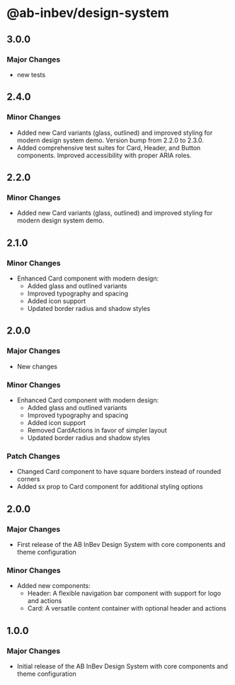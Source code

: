# @ab-inbev/design-system

## 3.0.0

### Major Changes

- new tests

## 2.4.0

### Minor Changes

- Added new Card variants (glass, outlined) and improved styling for modern design system demo. Version bump from 2.2.0 to 2.3.0.
- Added comprehensive test suites for Card, Header, and Button components. Improved accessibility with proper ARIA roles.

## 2.2.0

### Minor Changes

- Added new Card variants (glass, outlined) and improved styling for modern design system demo.

## 2.1.0

### Minor Changes

- Enhanced Card component with modern design:
  - Added glass and outlined variants
  - Improved typography and spacing
  - Added icon support
  - Updated border radius and shadow styles

## 2.0.0

### Major Changes

- New changes

### Minor Changes

- Enhanced Card component with modern design:
  - Added glass and outlined variants
  - Improved typography and spacing
  - Added icon support
  - Removed CardActions in favor of simpler layout
  - Updated border radius and shadow styles

### Patch Changes

- Changed Card component to have square borders instead of rounded corners
- Added sx prop to Card component for additional styling options

## 2.0.0

### Major Changes

- First release of the AB InBev Design System with core components and theme configuration

### Minor Changes

- Added new components:
  - Header: A flexible navigation bar component with support for logo and actions
  - Card: A versatile content container with optional header and actions

## 1.0.0

### Major Changes

- Initial release of the AB InBev Design System with core components and theme configuration
